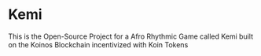 # Kemi
This is the Open-Source Project for a Afro Rhythmic Game called Kemi built on the Koinos Blockchain incentivized with Koin Tokens
